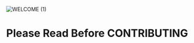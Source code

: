 ![WELCOME (1)](https://user-images.githubusercontent.com/63253596/107134938-1deace80-68bc-11eb-9e69-4de617d7beb0.png)
<h1> Please Read Before <b>CONTRIBUTING<b>
